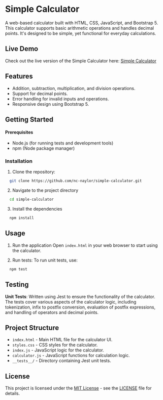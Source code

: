
# Simple Calculator

A web-based calculator built with HTML, CSS, JavaScript, and Bootstrap 5. This calculator supports basic arithmetic operations and handles decimal points. It's designed to be simple, yet functional for everyday calculations.

## Live Demo

Check out the live version of the Simple Calculator here: [Simple Calculator](https://nc-naylor-simple-calculator.netlify.app)

## Features

- Addition, subtraction, multiplication, and division operations.
- Support for decimal points.
- Error handling for invalid inputs and operations.
- Responsive design using Bootstrap 5.


## Getting Started

#### Prerequisites
- Node.js (for running tests and development tools)
- npm (Node package manager)


### Installation

1. Clone the repository:

```bash
  git clone https://github.com/nc-naylor/simple-calculator.git
```

2. Navigate to the project directory
```bash
  cd simple-calculator
```

3. Install the dependencies
```bash
  npm install
```
## Usage

1. Run the application
  Open `index.html` in your web browser to start using the calculator.

2. Run tests:
  To run unit tests, use:
```bash
  npm test
```
## Testing
**Unit Tests**: Written using Jest to ensure the functionality of the calculator. The tests cover various aspects of the calculator logic, including tokenization, infix to postfix conversion, evaluation of postfix expressions, and handling of operators and decimal points.
## Project Structure

- `index.html` - Main HTML file for the calculator UI.
- `styles.css` - CSS styles for the calculator.
- `index.js` - JavaScript logic for the calculator.
- `calculator.js` - JavaScript functions for calculation logic.
- `__tests__/` - Directory containing Jest unit tests.


## License

This project is licensed under the [MIT License](LICENSE) - see the [LICENSE](LICENSE) file for details.
